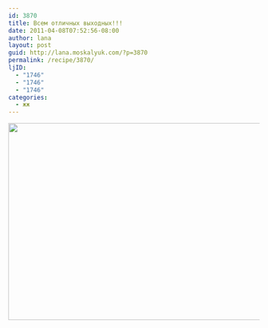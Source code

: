 ```yaml
---
id: 3870
title: Всем отличных выходных!!!
date: 2011-04-08T07:52:56-08:00
author: lana
layout: post
guid: http://lana.moskalyuk.com/?p=3870
permalink: /recipe/3870/
ljID:
  - "1746"
  - "1746"
  - "1746"
categories:
  - жж
---
```

<img loading="lazy" class="alignnone" title="cheesecake" src="http://farm6.static.flickr.com/5226/5599784570_bff79a0a28_z.jpg" alt="" width="640" height="395" />